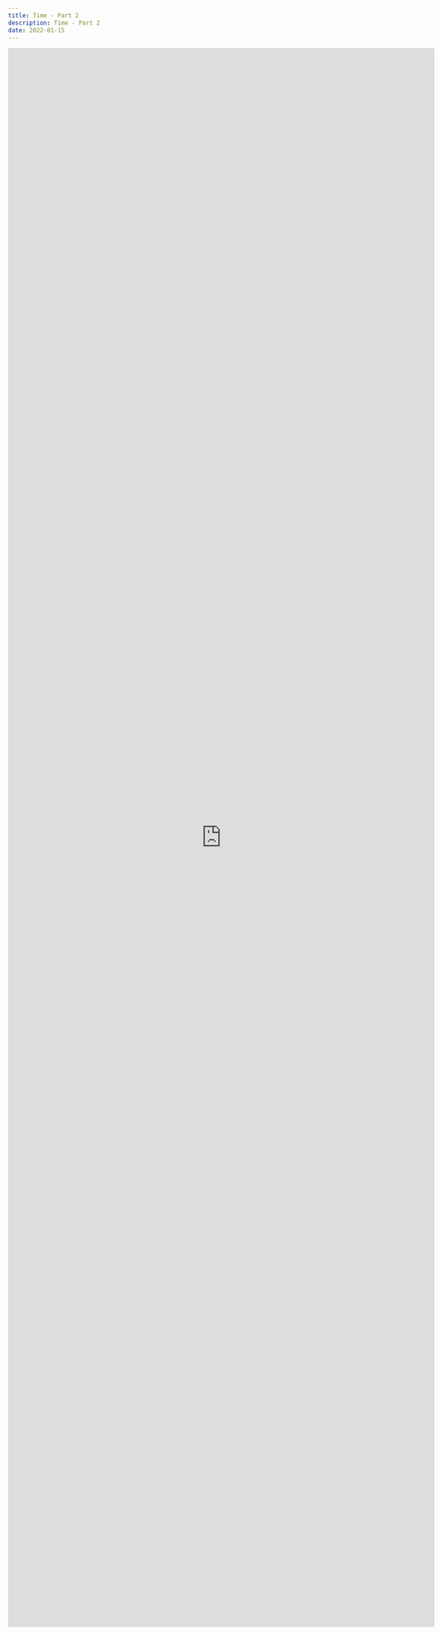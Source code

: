 ```yaml
---
title: Time - Part 2
description: Time - Part 2
date: 2022-01-15
---
```

<body style="margin:0">
<iframe src="https://docs.google.com/document/d/e/2PACX-1vQSza1w04plYdVt3jKAkEW7vQh5zXNT8LFoniAtIHLInpmPSNLKYdPm0tFcSWmVJvOLdiMVil7vym5W/pub?embedded=true" style="border: none; width: 90vw; height: 80vh"></iframe>